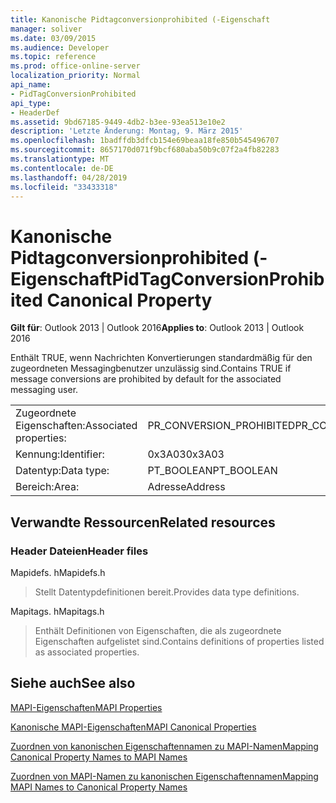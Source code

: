 ```yaml
---
title: Kanonische Pidtagconversionprohibited (-Eigenschaft
manager: soliver
ms.date: 03/09/2015
ms.audience: Developer
ms.topic: reference
ms.prod: office-online-server
localization_priority: Normal
api_name:
- PidTagConversionProhibited
api_type:
- HeaderDef
ms.assetid: 9bd67185-9449-4db2-b3ee-93ea513e10e2
description: 'Letzte Änderung: Montag, 9. März 2015'
ms.openlocfilehash: 1badffdb3dfcb154e69beaa18fe850b545496707
ms.sourcegitcommit: 8657170d071f9bcf680aba50b9c07f2a4fb82283
ms.translationtype: MT
ms.contentlocale: de-DE
ms.lasthandoff: 04/28/2019
ms.locfileid: "33433318"
---
```

# <a name="pidtagconversionprohibited-canonical-property"></a><span data-ttu-id="505ce-103">Kanonische Pidtagconversionprohibited (-Eigenschaft</span><span class="sxs-lookup"><span data-stu-id="505ce-103">PidTagConversionProhibited Canonical Property</span></span>

  
  
<span data-ttu-id="505ce-104">**Gilt für**: Outlook 2013 | Outlook 2016</span><span class="sxs-lookup"><span data-stu-id="505ce-104">**Applies to**: Outlook 2013 | Outlook 2016</span></span> 
  
<span data-ttu-id="505ce-105">Enthält TRUE, wenn Nachrichten Konvertierungen standardmäßig für den zugeordneten Messagingbenutzer unzulässig sind.</span><span class="sxs-lookup"><span data-stu-id="505ce-105">Contains TRUE if message conversions are prohibited by default for the associated messaging user.</span></span>
  
|||
|:-----|:-----|
|<span data-ttu-id="505ce-106">Zugeordnete Eigenschaften:</span><span class="sxs-lookup"><span data-stu-id="505ce-106">Associated properties:</span></span>  <br/> |<span data-ttu-id="505ce-107">PR_CONVERSION_PROHIBITED</span><span class="sxs-lookup"><span data-stu-id="505ce-107">PR_CONVERSION_PROHIBITED</span></span>  <br/> |
|<span data-ttu-id="505ce-108">Kennung:</span><span class="sxs-lookup"><span data-stu-id="505ce-108">Identifier:</span></span>  <br/> |<span data-ttu-id="505ce-109">0x3A03</span><span class="sxs-lookup"><span data-stu-id="505ce-109">0x3A03</span></span>  <br/> |
|<span data-ttu-id="505ce-110">Datentyp:</span><span class="sxs-lookup"><span data-stu-id="505ce-110">Data type:</span></span>  <br/> |<span data-ttu-id="505ce-111">PT_BOOLEAN</span><span class="sxs-lookup"><span data-stu-id="505ce-111">PT_BOOLEAN</span></span>  <br/> |
|<span data-ttu-id="505ce-112">Bereich:</span><span class="sxs-lookup"><span data-stu-id="505ce-112">Area:</span></span>  <br/> |<span data-ttu-id="505ce-113">Adresse</span><span class="sxs-lookup"><span data-stu-id="505ce-113">Address</span></span>  <br/> |
   
## <a name="related-resources"></a><span data-ttu-id="505ce-114">Verwandte Ressourcen</span><span class="sxs-lookup"><span data-stu-id="505ce-114">Related resources</span></span>

### <a name="header-files"></a><span data-ttu-id="505ce-115">Header Dateien</span><span class="sxs-lookup"><span data-stu-id="505ce-115">Header files</span></span>

<span data-ttu-id="505ce-116">Mapidefs. h</span><span class="sxs-lookup"><span data-stu-id="505ce-116">Mapidefs.h</span></span>
  
> <span data-ttu-id="505ce-117">Stellt Datentypdefinitionen bereit.</span><span class="sxs-lookup"><span data-stu-id="505ce-117">Provides data type definitions.</span></span>
    
<span data-ttu-id="505ce-118">Mapitags. h</span><span class="sxs-lookup"><span data-stu-id="505ce-118">Mapitags.h</span></span>
  
> <span data-ttu-id="505ce-119">Enthält Definitionen von Eigenschaften, die als zugeordnete Eigenschaften aufgelistet sind.</span><span class="sxs-lookup"><span data-stu-id="505ce-119">Contains definitions of properties listed as associated properties.</span></span>
    
## <a name="see-also"></a><span data-ttu-id="505ce-120">Siehe auch</span><span class="sxs-lookup"><span data-stu-id="505ce-120">See also</span></span>



[<span data-ttu-id="505ce-121">MAPI-Eigenschaften</span><span class="sxs-lookup"><span data-stu-id="505ce-121">MAPI Properties</span></span>](mapi-properties.md)
  
[<span data-ttu-id="505ce-122">Kanonische MAPI-Eigenschaften</span><span class="sxs-lookup"><span data-stu-id="505ce-122">MAPI Canonical Properties</span></span>](mapi-canonical-properties.md)
  
[<span data-ttu-id="505ce-123">Zuordnen von kanonischen Eigenschaftennamen zu MAPI-Namen</span><span class="sxs-lookup"><span data-stu-id="505ce-123">Mapping Canonical Property Names to MAPI Names</span></span>](mapping-canonical-property-names-to-mapi-names.md)
  
[<span data-ttu-id="505ce-124">Zuordnen von MAPI-Namen zu kanonischen Eigenschaftennamen</span><span class="sxs-lookup"><span data-stu-id="505ce-124">Mapping MAPI Names to Canonical Property Names</span></span>](mapping-mapi-names-to-canonical-property-names.md)

